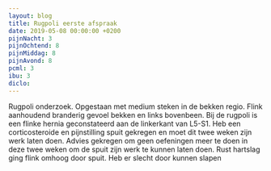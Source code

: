 ```yaml
---
layout: blog
title: Rugpoli eerste afspraak
date: 2019-05-08 00:00:00 +0200
pijnNacht: 3
pijnOchtend: 8
pijnMiddag: 8
pijnAvond: 8
pcml: 3
ibu: 3
diclo: 
---
```


Rugpoli onderzoek. Opgestaan met medium steken in de bekken regio. Flink aanhoudend branderig gevoel bekken en links bovenbeen. Bij de rugpoli is een flinke hernia geconstateerd aan de linkerkant van L5-S1. Heb een corticosteroide en pijnstilling spuit gekregen en moet dit twee weken zijn werk laten doen. Advies gekregen om geen oefeningen meer te doen in deze twee weken om de spuit zijn werk te kunnen laten doen. Rust hartslag ging flink omhoog door spuit. Heb er slecht door kunnen slapen

